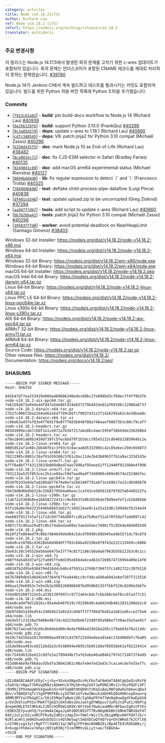 ```yaml
---
category: articles
title: Node v14.18.2(LTS)
author: Richard Lau
ref: Node v14.18.2 (LTS)
refurl: https://nodejs.org/en/blog/release/v14.18.2
translator: outsideris
---
```


<!--
### Notable changes

This release contains a c-ares update to fix a regression introduced in
Node.js 14.17.5 resolving CNAME records containing underscores
[#39780](https://github.com/nodejs/node/issues/39780).

Also included are commits to allow Node.js 14 to continue to build and
pass tests on our Jenkins CI, including adding Python 3.10 to the list
of allowable Python versions for building.
-->

### 주요 변경사항

이 릴리스는 Node.js 14.17.5에서 발생한 회귀 문제를 고치기 위한 c-ares 업데이트가 포함되어 있습니다.
회귀 문제는 언더스코어가 포함된 CNAME 레코드를 제대로 처리하지 못하는 문제였습니다.
[#39780](https://github.com/nodejs/node/issues/39780)

Node.js 14가 Jenkins CI에서 계속 빌드하고 테스트를 통과시키는 커밋도 포함되어 있습니다.
빌드를 위한 Python 허용 버전 목록에 Python 3.10을 추가했습니다.

### Commits

* \[[`7923c61a62`](https://github.com/nodejs/node/commit/7923c61a62)] - **build**: pin build-docs workflow to Node.js 14 (Richard Lau) [#40939](https://github.com/nodejs/node/pull/40939)
* \[[`da356128fb`](https://github.com/nodejs/node/commit/da356128fb)] - **build**: support Python 3.10.0 (FrankQiu) [#40296](https://github.com/nodejs/node/pull/40296)
* \[[`9c3a85d279`](https://github.com/nodejs/node/commit/9c3a85d279)] - **deps**: update c-ares to 1.18.1 (Richard Lau) [#40660](https://github.com/nodejs/node/pull/40660)
* \[[`cd7c340545`](https://github.com/nodejs/node/commit/cd7c340545)] - **deps**: V8: patch jinja2 for Python 3.10 compat (Michaël Zasso) [#40296](https://github.com/nodejs/node/pull/40296)
* \[[`6330d435f5`](https://github.com/nodejs/node/commit/6330d435f5)] - **doc**: mark Node.js 10 as End-of-Life (Richard Lau) [#38482](https://github.com/nodejs/node/pull/38482)
* \[[`8ca082ec71`](https://github.com/nodejs/node/commit/8ca082ec71)] - **doc**: fix CJS-ESM selector in Safari (Bradley Farias) [#40135](https://github.com/nodejs/node/pull/40135)
* \[[`92490d1c89`](https://github.com/nodejs/node/commit/92490d1c89)] - **doc**: add macOS arm64 experimental status (Michael Rienstra) [#40127](https://github.com/nodejs/node/pull/40127)
* \[[`8894bdd4d8`](https://github.com/nodejs/node/commit/8894bdd4d8)] - **lib**: fix regular expression to detect \`/\` and \`\\\` (Francesco Trotta) [#40325](https://github.com/nodejs/node/pull/40325)
* \[[`704989b698`](https://github.com/nodejs/node/commit/704989b698)] - **test**: deflake child-process-pipe-dataflow (Luigi Pinca) [#40838](https://github.com/nodejs/node/pull/40838)
* \[[`df401cd346`](https://github.com/nodejs/node/commit/df401cd346)] - **test**: update upload.zip to be uncorrupted (Greg Ziskind) [#37294](https://github.com/nodejs/node/pull/37294)
* \[[`aa947f7dbf`](https://github.com/nodejs/node/commit/aa947f7dbf)] - **tools**: add script to update c-ares (Richard Lau) [#40660](https://github.com/nodejs/node/pull/40660)
* \[[`6b7b2bba41`](https://github.com/nodejs/node/commit/6b7b2bba41)] - **tools**: patch jinja2 for Python 3.10 compat (Michaël Zasso) [#40296](https://github.com/nodejs/node/pull/40296)
* \[[`39583f77d8`](https://github.com/nodejs/node/commit/39583f77d8)] - **worker**: avoid potential deadlock on NearHeapLimit (Santiago Gimeno) [#38403](https://github.com/nodejs/node/pull/38403)

Windows 32-bit Installer: https://nodejs.org/dist/v14.18.2/node-v14.18.2-x86.msi<br>
Windows 64-bit Installer: https://nodejs.org/dist/v14.18.2/node-v14.18.2-x64.msi<br>
Windows 32-bit Binary: https://nodejs.org/dist/v14.18.2/win-x86/node.exe<br>
Windows 64-bit Binary: https://nodejs.org/dist/v14.18.2/win-x64/node.exe<br>
macOS 64-bit Installer: https://nodejs.org/dist/v14.18.2/node-v14.18.2.pkg<br>
macOS Intel 64-bit Binary: https://nodejs.org/dist/v14.18.2/node-v14.18.2-darwin-x64.tar.gz<br>
Linux 64-bit Binary: https://nodejs.org/dist/v14.18.2/node-v14.18.2-linux-x64.tar.xz<br>
Linux PPC LE 64-bit Binary: https://nodejs.org/dist/v14.18.2/node-v14.18.2-linux-ppc64le.tar.xz<br>
Linux s390x 64-bit Binary: https://nodejs.org/dist/v14.18.2/node-v14.18.2-linux-s390x.tar.xz<br>
AIX 64-bit Binary: https://nodejs.org/dist/v14.18.2/node-v14.18.2-aix-ppc64.tar.gz<br>
ARMv7 32-bit Binary: https://nodejs.org/dist/v14.18.2/node-v14.18.2-linux-armv7l.tar.xz<br>
ARMv8 64-bit Binary: https://nodejs.org/dist/v14.18.2/node-v14.18.2-linux-arm64.tar.xz<br>
Source Code: https://nodejs.org/dist/v14.18.2/node-v14.18.2.tar.gz<br>
Other release files: https://nodejs.org/dist/v14.18.2/<br>
Documentation: https://nodejs.org/docs/v14.18.2/api/

### SHASUMS

```
-----BEGIN PGP SIGNED MESSAGE-----
Hash: SHA256

841b47d77ea253929e00da489686340edec60bc27e898bd3cf69ec7f4ff9b37b  node-v14.18.2-aix-ppc64.tar.gz
fe6159a973e044e4dfd47a5de86fd34e837279bd424e61af69106c12986a8737  node-v14.18.2-darwin-x64.tar.gz
27b2fc006f2ba2264a462a5d7789cb6fcf0037d3122f1426295a62c4e38baa8c  node-v14.18.2-darwin-x64.tar.xz
cc86e63a45fef03e4f7691f9e8f77b83b848f88a740aaef686f3b3c00c79caff  node-v14.18.2-headers.tar.gz
98341099ecab7cb0f1a1ce072a7b347217abe8bc4aec5954f36bb9de336288b4  node-v14.18.2-headers.tar.xz
e78e18e01a08b2459d738fc5fec6bd79f2b3dccf85e5122cd646b3385964bc1e  node-v14.18.2-linux-arm64.tar.gz
0805d52af1e08c2bb48fb1c3f93c5c8acaa8d5332965c42c85ebec29dc656073  node-v14.18.2-linux-arm64.tar.xz
70211985c0881c36af91d39108c5f61c0ac11de3b43b89b3f7b1a9ac333d1d3e  node-v14.18.2-linux-armv7l.tar.gz
6fff8a8bf7f43133833b089d0ed7dae7496af95eee51ff12440f9219b8e4f096  node-v14.18.2-linux-armv7l.tar.xz
f93121ba525f853cec2b1ce84ac59d7aad6adf7d48986c689e9574e25248d7ec  node-v14.18.2-linux-ppc64le.tar.gz
d536f01d3a9da7a8289ab77674e8e7a2b6140f791abf1e169617e22cd6588bf8  node-v14.18.2-linux-ppc64le.tar.xz
f0419d0d6bdbb318c3268279564a66eac1caf43ce565615879702546446522fa  node-v14.18.2-linux-s390x.tar.gz
11ab72a3304b8ea1b658272431cc0e4943fa9b1b59bdef9d9eefef1cb16d8566  node-v14.18.2-linux-s390x.tar.xz
83fa18a0e3642235446b66653eb27c169224ae9c1a15a32d6c3d9ddefb154ed4  node-v14.18.2-linux-x64.tar.gz
dae683f911fe5af11f1dc9d7746d80fccdb1e7b4bef31a570f5daffadd897c42  node-v14.18.2-linux-x64.tar.xz
b487c73c46aa29a8fc0b1f4abedae60ec3aeda5eec7496cf5c92b4e4846855d9  node-v14.18.2.pkg
0b10f2fe864ed79c80e7484649d4d04c5dcdf8990c69b945ed465571dc79c6fd  node-v14.18.2.tar.gz
3e8a9ce10f8bcd3628eb6dd049f7f03c84ba9219be6f9743e2221154b9cc680b  node-v14.18.2.tar.xz
2be03c38c54552be56de6475e37f74c81f1186cb0a9a67963b55b222b3c0c1cc  node-v14.18.2-win-x64.7z
e98ffda5483d7af12fa095ffe0d195e656da6ce463e7269b74719994409e14f0  node-v14.18.2-win-x64.zip
a083d7b2d95e9304794d18d4cb40c4f5931c2769b7394737c1d82722c2079118  node-v14.18.2-win-x86.7z
667b7889dbd1d8d42e97364f67fea944bcc9cf48ca696a6942e8ef207f213516  node-v14.18.2-win-x86.zip
666aa129e6053c7e5e3b2e308526890848fbd95068135ffbbf528c0209e2b67e  node-v14.18.2-x64.msi
434e0b5260f222e5ca336139f697cc9772a64c6dcfcbb268c6ef8cc6fa2f7c51  node-v14.18.2-x86.msi
95ee8cad4f9d12816cc95a4eb487619c7d230640c4a8d24db4612031200eb1c0  win-x64/node.exe
2bb9f49d1439ed54c2d064b21e82d3cd48ff1f7f6bd76e01a1b81ed6cce275e8  win-x64/node.lib
2ebde5fc21528af6406e96734c44225bdbebf2189785a986ef738ae35e5ae917  win-x64/node_pdb.7z
6867627aece67dcb9c8b9debd00c0edef088a429d16a205c179ab03e78a114dc  win-x64/node_pdb.zip
5b19c74416da181703069aa49367c4376f225d4edeea91e6c216d868bfcf6a05  win-x86/node.exe
1d1de98ea483ce8212bd2a3c9148094e4895c5b951ddef0503bb61af82224414  win-x86/node.lib
b9c7145db326e422c0dfe3a27894d4b77afe5abe46ad04b27974171d473f4a95  win-x86/node_pdb.7z
453d8646e9af668acd3bdfa38042d61c90a7e9efed2ed3c7caca4cdefe55ef7c  win-x86/node_pdb.zip
-----BEGIN PGP SIGNATURE-----

iQIzBAEBCAAdFiEEyC+jrhy+3Gvka5NgxDzsRcF6uTwFAmGmT48ACgkQxDzsRcF6
uTw6tQ/+NgoT7kRVqQRNzzAOmHnck7My5K+9qZe97JwPORE3M+ZJrVGzPQUFiXPl
/8hMXjIP9zmwyWnkXgwwEndz+GF5qABtOKQD9nYzKqSxAeLMAFq9wHih0ewcqDa3
QUv/xYBAQXYqTct5gXP9MfKBcsy3UTWtzUfvkwZWuuk1mbhRkQOoHUKnvpDxwu+q
4RMR3MfYalPbGgECx/SHjE5MqeTgNwkjUD/IgSNqFRfm7lWoNq8uwQgdYAwEpbS8
y/bVZkUlozPXSs7MeKfTgGQ3j6kh4BsvDoJaotgDYWKpuv7JyRSJnIPuk1/06Ptg
AnepKONLETGt9Kk4LIJNlCHSMSWiGHIK/8F1Vek7OwbzaoNMorBFbwvZg0xtPYEx
CEDKXZEfpvuHYQ/Yyn9mAkZApaJyAFdO0lNIGfT7RvN0qHKkBktbNh6TWRX8eF4T
94Xj2uCycOIcxXRCPT8v0yIdRScv3ApIh+TmmlrWjcY3LXbigNMpsKKFPdX7Jh/+
NJRlaLHn1jm0HZkueDubSU2cs4QlNeSwpl5mEXDCwQfmQ7vq+DntWRoE7k2CFlX8
Ln2Y06jsgs3ylrBgFT7ltGHOJ1qr3WTqJFPt0msBXWBZ0iJBp4ETE4lRXkGHKc/j
8+6vqp+Fh8exx7mhg+jB5tpR3NjfI+m7MMtvGLLyt+ae/TXBGhA=
=tGJA
-----END PGP SIGNATURE-----

```
